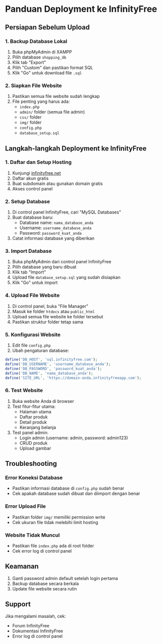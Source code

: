 # Panduan Deployment ke InfinityFree

## Persiapan Sebelum Upload

### 1. Backup Database Lokal
1. Buka phpMyAdmin di XAMPP
2. Pilih database `shopping_db`
3. Klik tab "Export"
4. Pilih "Custom" dan pastikan format SQL
5. Klik "Go" untuk download file `.sql`

### 2. Siapkan File Website
1. Pastikan semua file website sudah lengkap
2. File penting yang harus ada:
   - `index.php`
   - `admin/` folder (semua file admin)
   - `css/` folder
   - `img/` folder
   - `config.php`
   - `database_setup.sql`

## Langkah-langkah Deployment ke InfinityFree

### 1. Daftar dan Setup Hosting
1. Kunjungi [infinityfree.net](https://infinityfree.net)
2. Daftar akun gratis
3. Buat subdomain atau gunakan domain gratis
4. Akses control panel

### 2. Setup Database
1. Di control panel InfinityFree, cari "MySQL Databases"
2. Buat database baru:
   - Database name: `nama_database_anda`
   - Username: `username_database_anda`
   - Password: `password_kuat_anda`
3. Catat informasi database yang diberikan

### 3. Import Database
1. Buka phpMyAdmin dari control panel InfinityFree
2. Pilih database yang baru dibuat
3. Klik tab "Import"
4. Upload file `database_setup.sql` yang sudah disiapkan
5. Klik "Go" untuk import

### 4. Upload File Website
1. Di control panel, buka "File Manager"
2. Masuk ke folder `htdocs` atau `public_html`
3. Upload semua file website ke folder tersebut
4. Pastikan struktur folder tetap sama

### 5. Konfigurasi Website
1. Edit file `config.php`
2. Ubah pengaturan database:
```php
define('DB_HOST', 'sql.infinityfree.com');
define('DB_USERNAME', 'username_database_anda');
define('DB_PASSWORD', 'password_kuat_anda');
define('DB_NAME', 'nama_database_anda');
define('SITE_URL', 'https://domain-anda.infinityfreeapp.com');
```

### 6. Test Website
1. Buka website Anda di browser
2. Test fitur-fitur utama:
   - Halaman utama
   - Daftar produk
   - Detail produk
   - Keranjang belanja
3. Test panel admin:
   - Login admin (username: admin, password: admin123)
   - CRUD produk
   - Upload gambar

## Troubleshooting

### Error Koneksi Database
- Pastikan informasi database di `config.php` sudah benar
- Cek apakah database sudah dibuat dan diimport dengan benar

### Error Upload File
- Pastikan folder `img/` memiliki permission write
- Cek ukuran file tidak melebihi limit hosting

### Website Tidak Muncul
- Pastikan file `index.php` ada di root folder
- Cek error log di control panel

## Keamanan
1. Ganti password admin default setelah login pertama
2. Backup database secara berkala
3. Update file website secara rutin

## Support
Jika mengalami masalah, cek:
- Forum InfinityFree
- Dokumentasi InfinityFree
- Error log di control panel 
